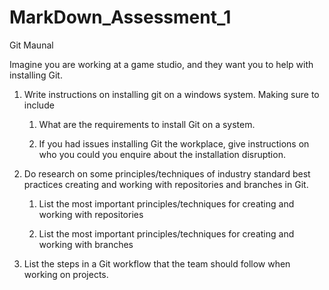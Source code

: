 # MarkDown_Assessment_1
Git Maunal

Imagine you are working at a game studio, and they want you to help with installing Git. 
1.	Write instructions on installing git on a windows system. Making sure to include
	1. What are the requirements to install Git on a system.

	1. If you had issues installing Git the workplace, give instructions on who you could you enquire about the installation disruption.
	

2.	Do research on some principles/techniques of industry standard best practices creating and working with repositories and branches in Git.
	1. List the most important principles/techniques for creating and working with repositories

	1. List the most important principles/techniques for creating and working with branches


3.	List the steps in a Git workflow that the team should follow when working on projects.

